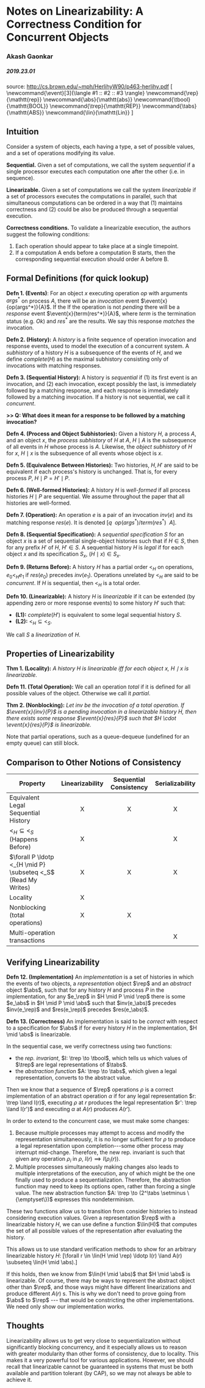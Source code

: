 # Notes on Linearizability: A Correctness Condition for Concurrent Objects

### Akash Gaonkar
##### 2019.23.01

source: http://cs.brown.edu/~mph/HerlihyW90/p463-herlihy.pdf
\[
  \newcommand{\event}[3]{\langle #1 \:\: #2 \:\: #3 \rangle}
  \newcommand{\rep}{\mathtt{rep}}
  \newcommand{\abs}{\mathtt{abs}}
  \newcommand{\tbool}{\mathtt{BOOL}}
  \newcommand{\trep}{\mathtt{REP}}
  \newcommand{\tabs}{\mathtt{ABS}}
  \newcommand{\lin}{\mathtt{Lin}}
\]

## Intuition

Consider a system of objects, each having a type, a set of
possible values, and a set of operations modifying its value.

**Sequential.** Given a set of computations, we call the system
*sequential* if a single processor executes each computation one after
the other (i.e. in sequence).

**Linearizable.** Given a set of computations we call the system
*linearizable* if a set of processors executes the computations in
parallel, such that simultaneous computations can be ordered in a way
that (1) maintains correctness and (2) could be also be produced through
a sequential execution.

**Correctness conditions.** To validate a linearizable execution, the authors
suggest the following conditions:
1. Each operation should appear to take place at a single timepoint.
2. If a computation A ends before a computation B starts, then the
   corresponding sequential execution should order A before B.


## Formal Definitions (for quick lookup)

**Defn 1. (Events)**: For an object $x$ executing operation $op$ with
arguments $args^*$ on process $A$, there will be an *invocation* event
$\event{x}{op(args^*)}{A}$. If the If the operation is not *pending* there
will be a *response* event $\event{x}{term(res^*)}{A}$, where $term$ is the
termination status (e.g. $Ok$) and $res^*$ are the results. We say this
response *matches* the invocation.

**Defn 2. (History):** A *history* is a finite sequence of operation
invocation and response events, used to model the execution of a
concurrent system. A *subhistory* of a history $H$ is a subsequence of
the events of $H$, and we define $complete(H)$ as the maximal subhistory
consisting only of invocations with matching responses.

**Defn 3. (Sequential History):** A history is *sequential* if (1) its
first event is an invocation, and (2) each invocation, except possibly the
last, is immediately followed by a matching response, and each response is
immediately followed by a matching invocation. If a history is not
sequential, we call it *concurrent*.

**>> Q: What does it mean for a response to be followed by a matching
invocation?**

**Defn 4. (Process and Object Subhistories):** Given a history $H$, a process
$A$, and an object $x$, the *process subhistory* of $H$ at $A$, $H \mid A$ is
the subsequence of all events in $H$ whose process is $A$. Likewise, the
*object subhistory* of $H$ for $x$, $H \mid x$ is the subsequence of all
events whose object is $x$.

**Defn 5. (Equivalence Between Histories):** Two histories, $H, H'$ are
said to be equivalent if each process's history is unchanged. That is, for
every process $P$, $H \mid P = H' \mid P$.

**Defn 6. (Well-formed Histories):** A history $H$ is *well-formed* if all
process histories $H \mid P$ are sequential. We assume throughout the paper
that all histories are well-formed.

**Defn 7. (Operation):** An operation $e$ is a pair of an invocation $inv(e)$
and its matching response $res(e)$. It is denoted
$[q\:\:op(args^*)/term(res^*)\:\:A].$

**Defn 8. (Sequential Specification):** A *sequential specification* $S$ for
an object $x$ is a set of sequential single-object histories such that if $H \in S$, then for any prefix $H'$ of $H$, $H' \in S$. A sequential history
$H$ is *legal* if for each object $x$ and its specification $S_x$,
$(H \mid x) \in S_x$.

**Defn 9. (Returns Before):** A history $H$ has a partial order $<_H$ on
operations, $e_0 <_H e_1$ if $res(e_0)$ precedes $inv(e_1)$. Operations
unrelated by $<_H$ are said to be *concurrent*. If $H$ is sequential,
then $<_H$ is a total order.


**Defn 10. (Linearizable):** A history $H$ is *linearizable* if it can be
extended (by appending zero or more response events) to some history $H'$
such that:

  - **(L1):** $complete(H')$ is equivalent to some legal sequential
    history $S$.
  - **(L2):** $<_H \subseteq <_S$.

We call $S$ a *linearization* of $H$.


## Properties of Linearizability

**Thm 1. (Locality):** *A history $H$ is linearizable iff for each object
$x$, $H \mid x$ is linearizable.*

**Defn 11. (Total Operation):** We call an operation *total* if it is
defined for all possible values of the object. Otherwise we call it
*partial*.

**Thm 2. (Nonblocking):** *Let $inv$ be the invocation of a total operation.
If $\event{x}{inv}{P}$ is a pending invocation in a linearizable history $H$, then there exists some response $\event{x}{res}{P}$ such
that $H \cdot \event{x}{res}{P}$ is linearizable.*

Note that partial operations, such as a queue-dequeue (undefined for an
empty queue) can still block.

## Comparison to Other Notions of Consistency

| Property  | Linearizability | Sequential Consistency | Serializability |
|-----------|:---------------:|:----------------------:|:---------------:|
|Equivalent Legal Sequential History                           | X | X | X |
|$<_H \subseteq <_S$ (Happens Before)                          | X |   | X |
|$\forall P \ldotp <_{H \mid P} \subseteq <_S$ (Read My Writes)| X | X | X |
|Locality                                                      | X |   |   |
|Nonblocking (total operations)                                | X | X |   |
|Multi-operation transactions                                  |   |   | X |


## Verifying Linearizability

**Defn 12. (Implementation)** An *implementation* is a set of histories in
which the events of two objects, a *representation* object $\rep$ and an
*abstract* object $\abs$, such that for any history $H$ and process $P$ in
the implementation, for any $e_\rep$ in $H \mid P \mid \rep$ there is some
$e_\abs$ in $H \mid P \mid \abs$ such that $inv(e_\abs)$ precedes $inv(e_\rep)$ and $res(e_\rep)$ precedes $res(e_\abs)$.

**Defn 13. (Correctness)** An implementation is said to be *correct* with
respect to a specification for $\abs$ if for every history $H$ in the
implementation, $H \mid \abs$ is linearizable.


In the sequential case, we verify correctness using two functions:
 - the *rep. invariant*, $I: \trep \to \tbool$, which tells us which
   values of $\trep$ are legal representations of $\tabs$.
 - the *abstraction function* $A: \trep \to \tabs$, which given a
   legal representation, converts to the abstract value.

Then we know that a sequence of $\rep$ operations $\rho$ is a correct
implementation of an abstract operation $\alpha$ if for any legal
representation $r: \trep \land I(r)$, executing $\rho$ at $r$ produces
the legal representation $r': \trep \land I(r')$ and executing $\alpha$
at $A(r)$ produces $A(r')$.

In order to extend to the concurrent case, we must make some changes:
1. Because multiple processes may attempt to access and modify the
   representation simultaneously, it is no longer sufficient for $\rho$
   to produce a legal representation upon completion---some other process
   may interrupt mid-change. Therefore, the new rep. invariant is such that
   given any operation $\rho_i$ in $\rho$, $I(r) \implies I(\rho_i(r))$.
2. Multiple processes simultaneously making changes also leads to multiple
   interpretations of the execution, any of which might be the one finally
   used to produce a sequentialization. Therefore, the abstraction function
   may need to keep its options open, rather than forcing a single value.
   The new abstraction function $A: \trep \to (2^\tabs \setminus \{\emptyset\})$ expresses this
   nondeterminism.

These two functions allow us to transition from consider histories to instead
considering execution values. Given a representation $\rep$ with a
linearizable history $H$, we can use define a function $\lin(H)$ that
computes the set of all possible values of the representation after
evaluating the history.

This allows us to use standard verification methods to show for an arbitrary linearizable history $H$:
\[\forall r \in \lin(H \mid \rep) \ldotp I(r) \land A(r) \subseteq \lin(H \mid \abs).\]

If this holds, then we know from $\lin(H \mid \abs)$ that $H \mid \abs$ is
linearizable. Of course, there may be ways to represent the abstract
object other than $\rep$, and those ways might have different linearizations
and produce different $A(r)$ s. This is why we don't need to prove going
from $\abs$ to $\rep$ --- that would be constricting the other
implementations. We need only show our implementation works.

## Thoughts

Linearizability allows us to get very close to sequentialization without
significantly blocking concurrency, and it especially allows us to reason
with greater modularity than other forms of consistency, due to locality.
This makes it a very powerful tool for various applications. However,
we should recall that linearizable cannot be guaranteed in systems that
must be both available and partition tolerant (by CAP), so we may not
always be able to achieve it.
